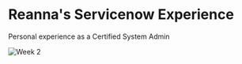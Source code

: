 # Reanna's Servicenow Experience
Personal experience as a Certified System Admin

![Week 2](https://github.com/stitchfit/Servicenow/assets/68248217/0b3f79a6-bebc-4af6-b193-9818b64c280a)
